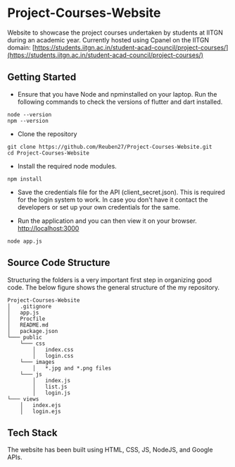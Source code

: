 # Project-Courses-Website

Website to showcase the project courses undertaken by students at IITGN during an academic year. Currently hosted using Cpanel on the IITGN domain: [https://students.iitgn.ac.in/student-acad-council/project-courses/](https://students.iitgn.ac.in/student-acad-council/project-courses/)

## Getting Started

- Ensure that you have Node and npminstalled on your laptop. Run the following commands to check the versions of flutter and dart installed.
```
node --version
npm --version
```

- Clone the repository
```
git clone https://github.com/Reuben27/Project-Courses-Website.git
cd Project-Courses-Website
```

- Install the required node modules.
```
npm install
```

- Save the credentials file for the API (client_secret.json). This is required for the login system to work. In case you don't have it contact the developers or set up your own credentials for the same.

- Run the application and you can then view it on your browser. [http://localhost:3000](http://localhost:3000)
```
node app.js 
```

## Source Code Structure

Structuring the folders is a very important first step in organizing good code. The below figure shows the general structure of the my repository.

```
Project-Courses-Website
│   .gitignore
│   app.js
│   Procfile
│   README.md
│   package.json
└─── public
    └─── css
        │   index.css
        │   login.css
    └─── images
        │   *.jpg and *.png files
    └─── js
        │   index.js
        │   list.js
        │   login.js
└─── views
    │   index.ejs
    │   login.ejs
```

## Tech Stack

The website has been built using HTML, CSS, JS, NodeJS, and Google APIs.
